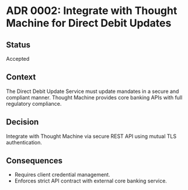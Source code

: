 # ADR 0002: Integrate with Thought Machine for Direct Debit Updates

## Status
Accepted

## Context
The Direct Debit Update Service must update mandates in a secure and compliant manner. Thought Machine provides core banking APIs with full regulatory compliance.

## Decision
Integrate with Thought Machine via secure REST API using mutual TLS authentication.

## Consequences
- Requires client credential management.
- Enforces strict API contract with external core banking service.
